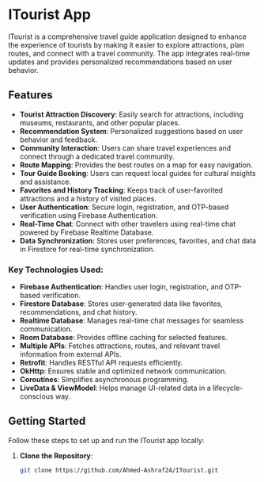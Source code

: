 # ITourist App

ITourist is a comprehensive travel guide application designed to enhance the experience of tourists by making it easier to explore attractions, plan routes, and connect with a travel community. The app integrates real-time updates and provides personalized recommendations based on user behavior.

## Features

- **Tourist Attraction Discovery**: Easily search for attractions, including museums, restaurants, and other popular places.
- **Recommendation System**: Personalized suggestions based on user behavior and feedback.
- **Community Interaction**: Users can share travel experiences and connect through a dedicated travel community.
- **Route Mapping**: Provides the best routes on a map for easy navigation.
- **Tour Guide Booking**: Users can request local guides for cultural insights and assistance.
- **Favorites and History Tracking**: Keeps track of user-favorited attractions and a history of visited places.
- **User Authentication**: Secure login, registration, and OTP-based verification using Firebase Authentication.
- **Real-Time Chat**: Connect with other travelers using real-time chat powered by Firebase Realtime Database.
- **Data Synchronization**: Stores user preferences, favorites, and chat data in Firestore for real-time synchronization.


### Key Technologies Used:
- **Firebase Authentication**: Handles user login, registration, and OTP-based verification.
- **Firestore Database**: Stores user-generated data like favorites, recommendations, and chat history.
- **Realtime Database**: Manages real-time chat messages for seamless communication.
- **Room Database**: Provides offline caching for selected features.
- **Multiple APIs**: Fetches attractions, routes, and relevant travel information from external APIs.
- **Retrofit**: Handles RESTful API requests efficiently.
- **OkHttp**: Ensures stable and optimized network communication.
- **Coroutines**: Simplifies asynchronous programming.
- **LiveData & ViewModel**: Helps manage UI-related data in a lifecycle-conscious way.

## Getting Started

Follow these steps to set up and run the ITourist app locally:

1. **Clone the Repository**:
   ```bash
   git clone https://github.com/Ahmed-Ashraf24/ITourist.git
